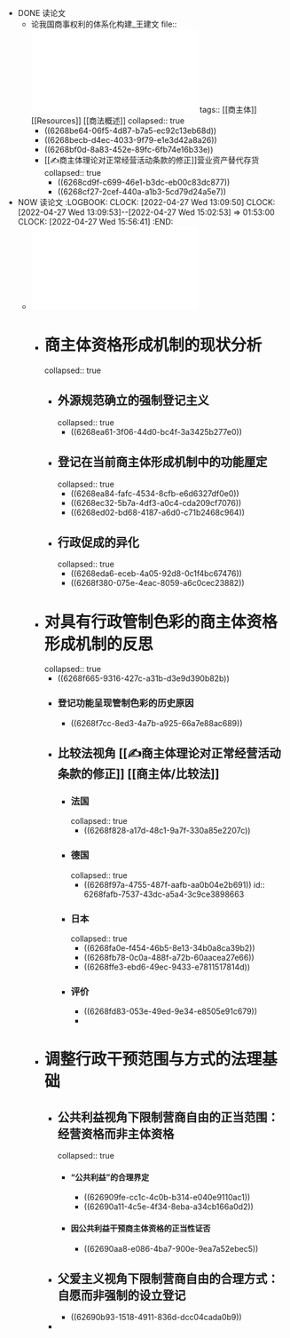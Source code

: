 - DONE 读论文
	- 论我国商事权利的体系化构建_王建文
	  file:: ![论我国商事权利的体系化构建_王建文.pdf](../assets/论我国商事权利的体系化构建_王建文_1650960684973_0.pdf)
	  tags:: [[商主体]] [[Resources]] [[商法概述]]
	  collapsed:: true
		- ((6268be64-06f5-4d87-b7a5-ec92c13eb68d))
		- ((6268becb-d4ec-4033-9f79-e1e3d42a8a26))
		- ((6268bf0d-8a83-452e-89fc-6fb74e16b33e))
		- [[✍️商主体理论对正常经营活动条款的修正]]营业资产替代存货
		  collapsed:: true
			- ((6268cd9f-c699-46e1-b3dc-eb00c83dc877))
			- ((6268cf27-2cef-440a-a1b3-5cd79d24a5e7))
- NOW 读论文
  :LOGBOOK:
  CLOCK: [2022-04-27 Wed 13:09:50]
  CLOCK: [2022-04-27 Wed 13:09:53]--[2022-04-27 Wed 15:02:53] =>  01:53:00
  CLOCK: [2022-04-27 Wed 15:56:41]
  :END:
	- ![商主体资格形成机制的革新_季奎明.pdf](../assets/商主体资格形成机制的革新_季奎明_1651036205772_0.pdf)
		- # 商主体资格形成机制的现状分析
		  collapsed:: true
			- ## 外源规范确立的强制登记主义
			  collapsed:: true
				- ((6268ea61-3f06-44d0-bc4f-3a3425b277e0))
			- ## 登记在当前商主体形成机制中的功能厘定
			  collapsed:: true
				- ((6268ea84-fafc-4534-8cfb-e6d6327df0e0))
				- ((6268ec32-5b7a-4df3-a0c4-cda209cf7076))
				- ((6268ed02-bd68-4187-a6d0-c71b2468c964))
			- ## 行政促成的异化
			  collapsed:: true
				- ((6268eda6-eceb-4a05-92d8-0c1f4bc67476))
				- ((6268f380-075e-4eac-8059-a6c0cec23882))
		- # 对具有行政管制色彩的商主体资格形成机制的反思
		  collapsed:: true
			- ((6268f665-9316-427c-a31b-d3e9d390b82b))
			- ### 登记功能呈现管制色彩的历史原因
				- ((6268f7cc-8ed3-4a7b-a925-66a7e88ac689))
			- ## 比较法视角 [[✍️商主体理论对正常经营活动条款的修正]] [[商主体/比较法]]
				- ### 法国
				  collapsed:: true
					- ((6268f828-a17d-48c1-9a7f-330a85e2207c))
				- ### 德国
				  collapsed:: true
					- ((6268f97a-4755-487f-aafb-aa0b04e2b691))
					  id:: 6268fafb-7537-43dc-a5a4-3c9ce3898663
				- ### 日本
				  collapsed:: true
					- ((6268fa0e-f454-46b5-8e13-34b0a8ca39b2))
					- ((6268fb78-0c0a-488f-a72b-60aacea27e66))
					- ((6268ffe3-ebd6-49ec-9433-e7811517814d))
				- ### 评价
					- ((6268fd83-053e-49ed-9e34-e8505e91c679))
					-
		- # 调整行政干预范围与方式的法理基础
			- ## 公共利益视角下限制营商自由的正当范围：经营资格而非主体资格
			  collapsed:: true
				- #### “公共利益”的合理界定
					- ((626909fe-cc1c-4c0b-b314-e040e9110ac1))
					- ((62690a11-4c5e-4f34-8eba-a34cb166a0d2))
				- #### 因公共利益干预商主体资格的正当性证否
					- ((62690aa8-e086-4ba7-900e-9ea7a52ebec5))
			- ## 父爱主义视角下限制营商自由的合理方式：自愿而非强制的设立登记
				- ((62690b93-1518-4911-836d-dcc04cada0b9))
			-